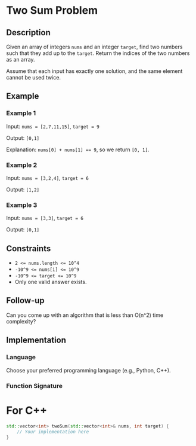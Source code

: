 # Two Sum Problem

## Description

Given an array of integers `nums` and an integer `target`, find two numbers such that they add up to the `target`. Return the indices of the two numbers as an array.

Assume that each input has exactly one solution, and the same element cannot be used twice.

## Example

### Example 1

Input: `nums = [2,7,11,15]`, `target = 9`

Output: `[0,1]`

Explanation: `nums[0] + nums[1] == 9`, so we return `[0, 1]`.

### Example 2

Input: `nums = [3,2,4]`, `target = 6`

Output: `[1,2]`

### Example 3

Input: `nums = [3,3]`, `target = 6`

Output: `[0,1]`

## Constraints

- `2 <= nums.length <= 10^4`
- `-10^9 <= nums[i] <= 10^9`
- `-10^9 <= target <= 10^9`
- Only one valid answer exists.

## Follow-up

Can you come up with an algorithm that is less than O(n^2) time complexity?

## Implementation

### Language

Choose your preferred programming language (e.g., Python, C++).

### Function Signature

# For C++
```cpp
std::vector<int> twoSum(std::vector<int>& nums, int target) {
    // Your implementation here
}


